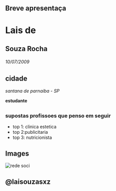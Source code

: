 

## Breve apresentaça

# Lais de
## Souza Rocha
###### 10/07/2009

## cidade 

*santana de parnaiba*
_- SP_

**estudante**  


## 

### supostas profissoes que penso em seguir


* top 1: clinica estetica
* top 2:publicitaria 
* top 3: nutricionista
    

## Images
![rede soci](https://static.vecteezy.com/ti/vetor-gratis/p1/14414683-logotipo-preto-do-instagram-em-fundo-transparente-gratis-vetor.jpg)
## @laisouzasxz

